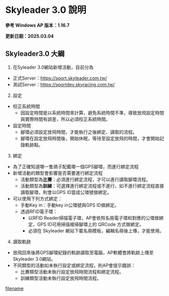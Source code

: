 # Skyleader 3.0 說明

**參考 Windows AP 版本：1.16.7**

**更新日期：2025.03.04**

## Skyleader3.0 大綱
1.  在Syleader 3.0網站新增活動，目前分為

   - 正式Server：https://sport.skyleader.com.tw/
   - 測試Server：https://sportdev.skyracing.com.tw/

2.  設定

- 校正系統時間
    - 因設定時間是以系統時間來計算，避免系統時間不準，導致放飛設定時間與實際時間有誤差，所以必須校正系統時間。
- 設定時間
    - 腳環必須設定放飛時間，才能執行之後綁定、讀取的流程。
    - 腳環在設定放飛時間後，開始休眠，等待至設定放飛的時間，才會開始記錄軌跡點。

3.  綁定

- 為了正確知道哪一隻鴿子配戴哪一個GPS腳環，而進行綁定流程
- 新增活動的類型會影響是否需要進行綁定流程
    - 活動類型為**比賽**：必須進行綁定流程，才可以進行讀取腳環流程。
    - 活動類型為**訓練**：可選擇進行綁定流程或不進行，如不進行綁定流程直接讀取腳環，則會以GPS ID當成公環號做綁定。
- 可以使用下列方式綁定：
    - 手動Key in：手動key in公環號與GPS ID做綁定。
    - 透過RFID電子環：
        - 以RFID Reader掃描電子環，AP會依照名冊電子環和對應的公環做綁定，GPS ID可用掃描槍掃腳環上的 QRCode 方式做綁定。
        - 必須在 Skyleader 網站下載名冊模板，編輯名冊後上傳，才能使用。

4.  讀取軌跡

- 放飛回來後將GPS腳環紀錄的軌跡讀取至電腦，AP軟體會將軌跡上傳至Skyleader 3.0網站。
- 不同類型的活動如未執行設定或綁定流程，則AP會提示錯誤：
    - 比賽類型活動未執行設定放飛時間流程和綁定流程。
    - 訓練類型活動未執行設定放飛時間流程。

[filename](skl3.0_map.html ':include')